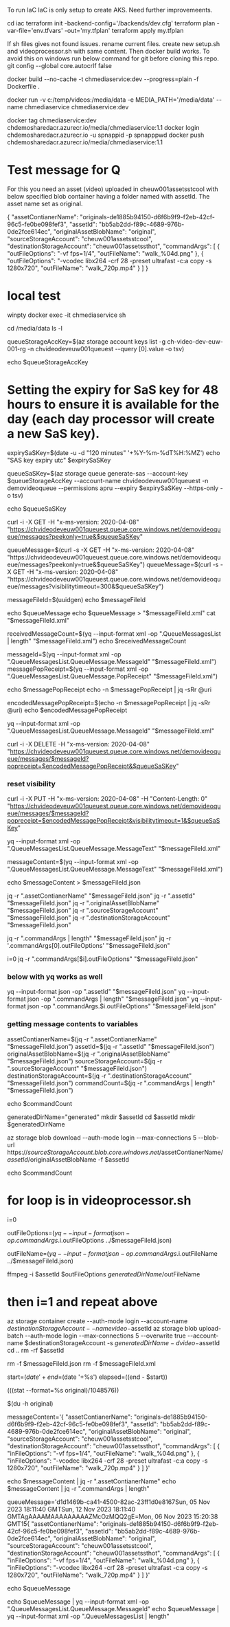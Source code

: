 To run IaC
IaC is only setup to create AKS. Need further improvemeents.

cd iac
terraform init -backend-config='/backends/dev.cfg'
terraform plan -var-file='env.tfvars' -out='my.tfplan'
terraform apply my.tfplan

If sh files gives not found issues. rename current files. create new setup.sh and videoprocessor.sh with same content.
Then docker build works. To avoid this on windows run below command for git before cloning this repo.
git config --global core.autocrlf false

docker build --no-cache -t chmediaservice:dev --progress=plain -f Dockerfile .

docker run -v c:/temp/videos:/media/data -e MEDIA_PATH='/media/data' --name chmediaservice chmediaservice:dev



docker tag chmediaservice:dev chdemosharedacr.azurecr.io/media/chmediaservice:1.1
docker login chdemosharedacr.azurecr.io -u spnappid -p spnapppwd
docker push chdemosharedacr.azurecr.io/media/chmediaservice:1.1

# Test message for Q
For this you need an asset (video) uploaded in cheuw001assetsstcool with below specified blob container having a folder named with assetId. The asset name set as original.

{
    "assetContianerName": "originals-de1885b94150-d6f6b9f9-f2eb-42cf-96c5-fe0be098fef3",
    "assetId":  "bb5ab2dd-f89c-4689-976b-0de2fce614ec",
    "originalAssetBlobName": "original",
    "sourceStorageAccount": "cheuw001assetsstcool",
    "destinationStorageAccount": "cheuw001assetssthot",
    "commandArgs": [
        {
        "outFileOptions": "-vf fps=1/4",
        "outFileName": "walk_%04d.png"
        },
        {
        "outFileOptions": "-vcodec libx264 -crf 28 -preset ultrafast -c:a copy -s 1280x720",
        "outFileName": "walk_720p.mp4"
        }
    ]
}

# local test

winpty docker exec -it chmediaservice sh

cd /media/data
ls -l


queueStorageAccKey=$(az storage account keys list -g ch-video-dev-euw-001-rg -n chvideodeveuw001queuest --query [0].value -o tsv)

echo $queueStorageAccKey

# Setting the expiry for SaS key for 48 hours to ensure it is available for the day (each day processor will create a new SaS key).
expirySaSKey=$(date -u -d "120 minutes" '+%Y-%m-%dT%H:%MZ')
echo "SAS key expiry utc" $expirySaSKey

queueSaSKey=$(az storage queue generate-sas --account-key $queueStorageAccKey --account-name chvideodeveuw001queuest -n demovideoqueue --permissions apru --expiry $expirySaSKey --https-only -o tsv)

echo $queueSaSKey

curl -i -X GET -H "x-ms-version: 2020-04-08" "https://chvideodeveuw001queuest.queue.core.windows.net/demovideoqueue/messages?peekonly=true&$queueSaSKey"

queueMessage=$(curl -s -X GET -H "x-ms-version: 2020-04-08" "https://chvideodeveuw001queuest.queue.core.windows.net/demovideoqueue/messages?peekonly=true&$queueSaSKey")
queueMessage=$(curl -s -X GET -H "x-ms-version: 2020-04-08" "https://chvideodeveuw001queuest.queue.core.windows.net/demovideoqueue/messages?visibilitytimeout=300&$queueSaSKey")

messageFileId=$(uuidgen)
echo $messageFileId

echo $queueMessage
echo $queueMessage > "$messageFileId.xml"
cat "$messageFileId.xml"

receivedMessageCount=$(yq --input-format xml -op ".QueueMessagesList | length" "$messageFileId.xml")
echo $receivedMessageCount

messageId=$(yq --input-format xml -op ".QueueMessagesList.QueueMessage.MessageId" "$messageFileId.xml")
messagePopReceipt=$(yq --input-format xml -op ".QueueMessagesList.QueueMessage.PopReceipt" "$messageFileId.xml")

echo $messagePopReceipt
echo -n $messagePopReceipt | jq -sRr @uri

encodedMessagePopReceipt=$(echo -n $messagePopReceipt | jq -sRr @uri)
echo $encodedMessagePopReceipt

yq --input-format xml -op ".QueueMessagesList.QueueMessage.MessageId" "$messageFileId.xml"

curl -i -X DELETE -H "x-ms-version: 2020-04-08" "https://chvideodeveuw001queuest.queue.core.windows.net/demovideoqueue/messages/$messageId?popreceipt=$encodedMessagePopReceipt&$queueSaSKey"

### reset visibility
curl -i -X PUT -H "x-ms-version: 2020-04-08" -H "Content-Length: 0" "https://chvideodeveuw001queuest.queue.core.windows.net/demovideoqueue/messages/$messageId?popreceipt=$encodedMessagePopReceipt&visibilitytimeout=1&$queueSaSKey"


yq --input-format xml -op ".QueueMessagesList.QueueMessage.MessageText" "$messageFileId.xml"

messageContent=$(yq --input-format xml -op ".QueueMessagesList.QueueMessage.MessageText" "$messageFileId.xml")

echo $messageContent > $messageFileId.json

jq -r ".assetContianerName" "$messageFileId.json"
jq -r ".assetId" "$messageFileId.json"
jq -r ".originalAssetBlobName" "$messageFileId.json"
jq -r ".sourceStorageAccount" "$messageFileId.json"
jq -r ".destinationStorageAccount" "$messageFileId.json"

jq -r ".commandArgs | length" "$messageFileId.json"
jq -r '.commandArgs[0].outFileOptions' "$messageFileId.json"

i=0
jq -r ".commandArgs[$i].outFileOptions" "$messageFileId.json"


### below with yq works as well
yq --input-format json -op ".assetId" "$messageFileId.json"
yq --input-format json -op ".commandArgs | length" "$messageFileId.json"
yq --input-format json -op ".commandArgs.$i.outFileOptions" "$messageFileId.json"

### getting message contents to variables
assetContianerName=$(jq -r ".assetContianerName" "$messageFileId.json")
assetId=$(jq -r ".assetId" "$messageFileId.json")
originalAssetBlobName=$(jq -r ".originalAssetBlobName" "$messageFileId.json")
sourceStorageAccount=$(jq -r ".sourceStorageAccount" "$messageFileId.json")
destinationStorageAccount=$(jq -r ".destinationStorageAccount" "$messageFileId.json")
commandCount=$(jq -r ".commandArgs | length" "$messageFileId.json")

echo $commandCount

generatedDirName="generated"
mkdir $assetId
cd $assetId
mkdir $generatedDirName

az storage blob download --auth-mode login --max-connections 5 --blob-url https://$sourceStorageAccount.blob.core.windows.net/$assetContianerName/$assetId/$originalAssetBlobName -f $assetId

echo $commandCount

# for loop is in videoprocessor.sh
i=0

outFileOptions=$(yq --input-format json -op .commandArgs.$i.outFileOptions ../$messageFileId.json)

outFileName=$(yq --input-format json -op .commandArgs.$i.outFileName ../$messageFileId.json)

ffmpeg -i $assetId $outFileOptions $generatedDirName/$outFileName

# then i=1 and repeat above

az storage container create --auth-mode login --account-name $destinationStorageAccount --name video-$assetId
az storage blob upload-batch --auth-mode login --max-connections 5 --overwrite true --account-name $destinationStorageAccount -s $generatedDirName -d video-$assetId
cd ..
rm -rf $assetId

rm -f $messageFileId.json
rm -f $messageFileId.xml


start=$(date '+%s')
end=$(date '+%s')
elapsed=$(($end - $start))


$(($(stat --format=%s original)/1048576))

$(du -h original)

messageContent='{ "assetContianerName": "originals-de1885b94150-d6f6b9f9-f2eb-42cf-96c5-fe0be098fef3", "assetId": "bb5ab2dd-f89c-4689-976b-0de2fce614ec", "originalAssetBlobName": "original", "sourceStorageAccount": "cheuw001assetsstcool", "destinationStorageAccount": "cheuw001assetssthot", "commandArgs": [ { "inFileOptions": "-vf fps=1/4", "outFileName": "walk_%04d.png" }, { "inFileOptions": "-vcodec libx264 -crf 28 -preset ultrafast -c:a copy -s 1280x720", "outFileName": "walk_720p.mp4" } ] }'

echo $messageContent | jq -r ".assetContianerName"
echo $messageContent | jq -r ".commandArgs | length"

queueMessage='<?xml version="1.0" encoding="utf-8"?><QueueMessagesList><QueueMessage><MessageId>d1d1469b-ca41-4500-82ac-23ff1d0e8167</MessageId><InsertionTime>Sun, 05 Nov 2023 18:11:40 GMT</InsertionTime><ExpirationTime>Sun, 12 Nov 2023 18:11:40 GMT</ExpirationTime><PopReceipt>AgAAAAMAAAAAAAAAZMcOzMQQ2gE=</PopReceipt><TimeNextVisible>Mon, 06 Nov 2023 15:20:38 GMT</TimeNextVisible><DequeueCount>15</DequeueCount><MessageText>{ "assetContianerName": "originals-de1885b94150-d6f6b9f9-f2eb-42cf-96c5-fe0be098fef3", "assetId": "bb5ab2dd-f89c-4689-976b-0de2fce614ec", "originalAssetBlobName": "original", "sourceStorageAccount": "cheuw001assetsstcool", "destinationStorageAccount": "cheuw001assetssthot", "commandArgs": [ { "inFileOptions": "-vf fps=1/4", "outFileName": "walk_%04d.png" }, { "inFileOptions": "-vcodec libx264 -crf 28 -preset ultrafast -c:a copy -s 1280x720", "outFileName": "walk_720p.mp4" } ] }</MessageText></QueueMessage></QueueMessagesList>'

echo $queueMessage

echo $queueMessage | yq --input-format xml -op ".QueueMessagesList.QueueMessage.MessageId"
echo $queueMessage | yq --input-format xml -op ".QueueMessagesList | length"